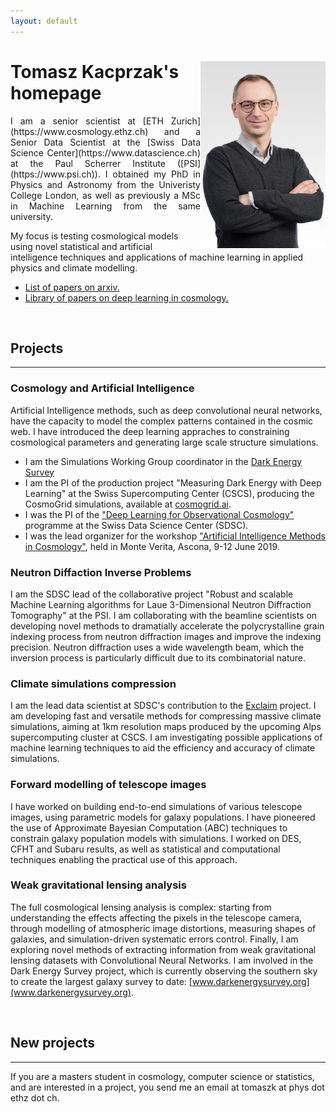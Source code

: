```yaml
---
layout: default
---
```


<div class="lead pretty-links" align="left">
  

<img style="float:right" width="200" src="assets/img/Kacprzak_Tomasz-684x1024.jpg" /> 

# **Tomasz Kacprzak's homepage**


<div style="text-align: justify"> I am a senior scientist at [ETH Zurich](https://www.cosmology.ethz.ch) and a Senior Data Scientist at the [Swiss Data Science Center](https://www.datascience.ch) at the Paul Scherrer Institute ([PSI](https://www.psi.ch)). I obtained my PhD in Physics and Astronomy from the Univeristy College London, as well as previously a MSc in Machine Learning from the same university.
</div>

My focus is testing cosmological models using novel statistical and artificial intelligence techniques and applications of machine learning in applied physics and climate modelling.

   *   [List of papers on arxiv.](https://arxiv.org/find/astro-ph/1/au:+Kacprzak_T/0/1/0/all/0/1)
   *   [Library of papers on deep learning in cosmology.](https://ui.adsabs.harvard.edu//#user/libraries/Tm731Ip0TkqWf9jLr5bMpA)


<br>


## Projects
-----------------------------


### Cosmology and Artificial Intelligence
Artificial Intelligence methods, such as deep convolutional neural networks, have the capacity to model the complex patterns contained in the cosmic web.
I have introduced the deep learning appraches to constraining cosmological parameters and generating large scale structure simulations.
 * I am the Simulations Working Group coordinator in the [Dark Energy Survey](https://www.darkenergysurvey.org)
 * I am the PI of the production project "Measuring Dark Energy with Deep Learning" at the Swiss Supercomputing Center (CSCS), producing the CosmoGrid simulations, available at [cosmogrid.ai](www.cosmogrid.ai).
 * I was the PI of the ["Deep Learning for Observational Cosmology"](https://datascience.ch/project/deep-learning-for-observational-cosmology-dloc/) programme at the Swiss Data Science Center (SDSC).
 * I was the lead organizer for the workshop ["Artificial Intelligence Methods in Cosmology"](https://sites.google.com/site/aicosmo2019/), held in Monte Verita, Ascona, 9-12 June 2019.

### Neutron Diffaction Inverse Problems

I am the SDSC lead of the collaborative project "Robust and scalable Machine Learning algorithms for Laue 3-Dimensional Neutron Diffraction Tomography" at the PSI. I am collaborating with the beamline scientists on developing novel methods to dramatially accelerate the polycrystalline grain indexing process from neutron diffraction images and improve the indexing precision. Neutron diffraction uses a wide wavelength beam, which the inversion process is particularly difficult due to its combinatorial nature.

### Climate simulations compression

I am the lead data scientist at SDSC's contribution to the [Exclaim](https://exclaim.ethz.ch/) project. I am developing fast and versatile methods for compressing massive climate simulations, aiming at 1km resolution maps produced by the upcoming Alps supercomputing cluster at CSCS. I am investigating possible applications of machine learning techniques to aid the efficiency and accuracy of climate simulations.
  
### Forward modelling of telescope images

I have worked on building end-to-end simulations of various telescope images, using parametric models for galaxy populations.
I have pioneered the use of Approximate Bayesian Computation (ABC) techniques to constrain galaxy population models with simulations.
I worked on DES, CFHT and Subaru results, as well as statistical and computational techniques enabling the practical use of this approach.

### Weak gravitational lensing analysis

The full cosmological lensing analysis is complex: starting from understanding the effects affecting the pixels in the telescope camera, through modelling of atmospheric image distortions, measuring shapes of galaxies, and simulation-driven systematic errors control. Finally, I am exploring novel methods of extracting information from weak gravitational lensing datasets with Convolutional Neural Networks.
I am involved in the Dark Energy Survey project, which is currently observing the southern sky to create the largest galaxy survey to date: [www.darkenergysurvey.org](www.darkenergysurvey.org).


<br>


## New projects
-------------------------------------


If you are a masters student in cosmology, computer science or statistics, and are interested in a project, you send me an email at tomaszk at phys dot ethz dot ch.




<br>




<!--   Hi! this is just a sample **intro text**. You would normally put your [full name](about/) here and say something *smart* about yourself. -->

<!--  This could also be the good place to say were you are coming from, what you [do for a living](work/) and maybe what you are [interested in](projects/). You might also be [writing](articles/) about stuff. -->

<!--  But after all this is your site and I'm just a **placeholder text** so what would i know about some *home page content*. -->
</div>

